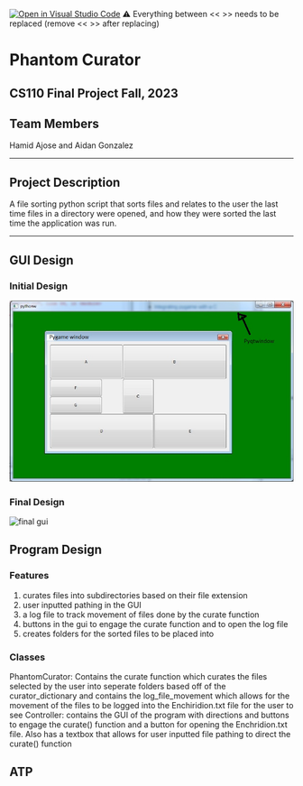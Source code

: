 [![Open in Visual Studio Code](https://classroom.github.com/assets/open-in-vscode-718a45dd9cf7e7f842a935f5ebbe5719a5e09af4491e668f4dbf3b35d5cca122.svg)](https://classroom.github.com/online_ide?assignment_repo_id=12872343&assignment_repo_type=AssignmentRepo)
:warning: Everything between << >> needs to be replaced (remove << >> after replacing)

#  Phantom Curator
## CS110 Final Project   Fall, 2023 

## Team Members

Hamid Ajose and Aidan Gonzalez

***

## Project Description

 A file sorting python script that sorts files and relates to the user the last time files in a directory were opened, and how they were sorted the last time the application was run.

***    

## GUI Design 

### Initial Design

![initial gui](assets/gui.jpg)

### Final Design

![final gui](assets/finalgui.jpg)

## Program Design

### Features

1. curates files into subdirectories based on their file extension
2. user inputted pathing in the GUI 
3. a log file to track movement of files done by the curate function
4. buttons in the gui to engage the curate function and to open the log file
5. creates folders for the sorted files to be placed into

### Classes

PhantomCurator: Contains the curate function which curates the files selected by the user into seperate folders based off of the curator_dictionary and contains the log_file_movement which allows for the movement of the files to be logged into the Enchiridion.txt file for the user to see
Controller: contains the GUI of the program with directions and buttons to engage the curate() function and a button for opening the Enchridion.txt file. Also has a textbox that allows for user inputted file pathing to direct the curate() function

## ATP
